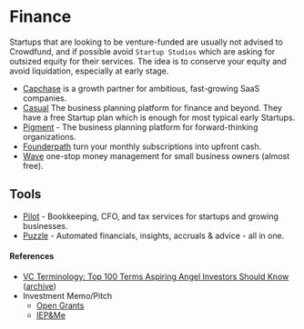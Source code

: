 # Finance

Startups that are looking to be venture-funded are usually not advised to Crowdfund, and if possible avoid `Startup Studios` which are asking for outsized equity for their services. The idea is to conserve your equity and avoid liquidation, especially at early stage.

- [Capchase](https://www.capchase.com) is a growth partner for ambitious, fast-growing SaaS companies.
- [Casual](https://causal.app) The business planning platform for finance and beyond. They have a free Startup plan which is enough for most typical early Startups.
- [Pigment](https://www.gopigment.com) - The business planning platform for forward-thinking organizations.
- [Founderpath](https://founderpath.com) turn your monthly subscriptions into upfront cash.
- [Wave](https://www.waveapps.com) one-stop money management for small business owners (almost free).

## Tools

- [Pilot](https://pilot.com) - Bookkeeping, CFO, and tax services for startups and growing businesses.
- [Puzzle](https://puzzle.io) - Automated financials, insights, accruals & advice - all in one.

#### References

- [VC Terminology: Top 100 Terms Aspiring Angel Investors Should Know](https://www.hustlefund.vc/post/vc-terminology) ([archive](https://archive.is/1Xhys))
- Investment Memo/Pitch
	+ [Open Grants](https://opengrants.notion.site/OpenGrants-is-the-easy-way-to-win-grants-Join-Us-d1db1ce9145b4afaa6c0fecdb0f738de)
	+ [IEP&Me](https://www.notion.so/IEP-Me-Investor-Memo-5ab1660f879844c9a037f6236dd5e176)